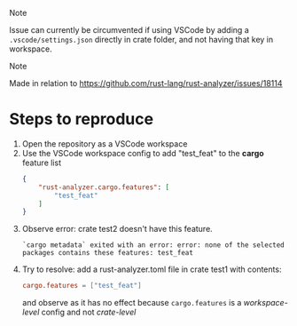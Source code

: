 > [!NOTE]
>
> Issue can currently be circumvented if using VSCode by adding a `.vscode/settings.json` directly in crate folder, and not having that key in workspace.

> [!NOTE]
>
>Made in relation to https://github.com/rust-lang/rust-analyzer/issues/18114
# Steps to reproduce

1. Open the repository as a VSCode workspace
2. Use the VSCode workspace config to add "test_feat" to the **cargo** feature list
   ```json
   {
       "rust-analyzer.cargo.features": [
           "test_feat"
       ]
   }
   ```
4. Observe error: crate test2 doesn't have this feature.
   ```
   `cargo metadata` exited with an error: error: none of the selected packages contains these features: test_feat
   ```
5. Try to resolve: add a rust-analyzer.toml file in crate test1 with contents:
   ```toml
   cargo.features = ["test_feat"]
   ```
   and observe as it has no effect because `cargo.features` is a *workspace-level* config and not *crate-level*

